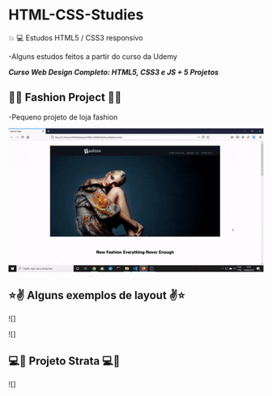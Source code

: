 # HTML-CSS-Studies
:boom: :computer: Estudos HTML5 / CSS3 responsivo 

-Alguns estudos feitos a partir do curso da Udemy 

**_Curso Web Design Completo: HTML5, CSS3 e JS + 5 Projetos_**

 ## :dancer::dancer: Fashion Project :dancer::dancer:

  -Pequeno projeto de loja fashion

![](https://github.com/DanielSBaumann/HTML-CSS-Studies/blob/master/img/fashion.gif)


 ## :star::v: Alguns exemplos de layout :v::star:

![]

![]


 ## :computer::mega: Projeto Strata :computer::mega:

![]
